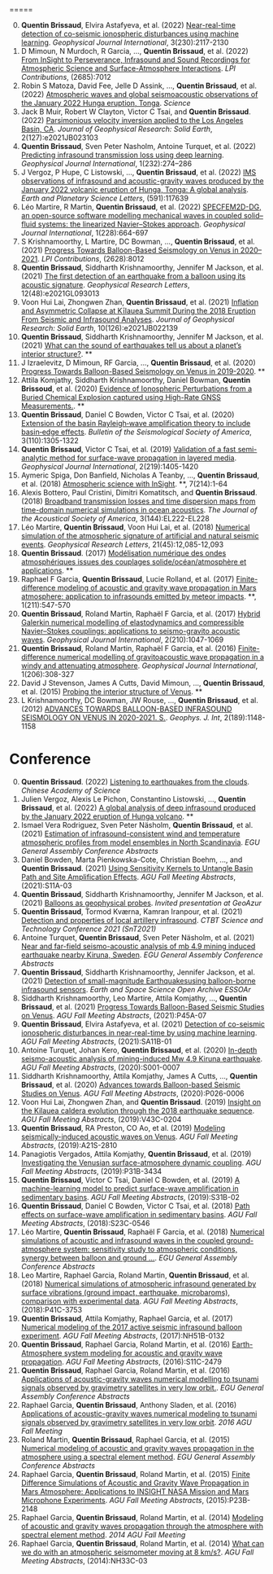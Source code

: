 =====

0. **Quentin Brissaud**, Elvira Astafyeva, et al. (2022) [Near-real-time detection of co-seismic ionospheric disturbances using machine learning](https://academic.oup.com/gji/article-abstract/230/3/2117/6576768). *Geophysical Journal International*, 3(230):2117-2130
1. D Mimoun, N Murdoch, R Garcia, ..., **Quentin Brissaud**, et al. (2022) [From InSight to Perseverance, Infrasound and Sound Recordings for Atmospheric Science and Surface-Atmosphere Interactions](https://ui.adsabs.harvard.edu/abs/2022LPICo2685.7012M/abstract). *LPI Contributions*, (2685):7012
2. Robin S Matoza, David Fee, Jelle D Assink, ..., **Quentin Brissaud**, et al. (2022) [Atmospheric waves and global seismoacoustic observations of the January 2022 Hunga eruption, Tonga](https://www.science.org/doi/abs/10.1126/science.abo7063). *Science*
3. Jack B Muir, Robert W Clayton, Victor C Tsai, and **Quentin Brissaud**. (2022) [Parsimonious velocity inversion applied to the Los Angeles Basin, CA](https://agupubs.onlinelibrary.wiley.com/doi/abs/10.1029/2021JB023103). *Journal of Geophysical Research: Solid Earth*, 2(127):e2021JB023103
4. **Quentin Brissaud**, Sven Peter Nasholm, Antoine Turquet, et al. (2022) [Predicting infrasound transmission loss using deep learning](https://doi.org/10.1093/gji/ggac307). *Geophysical Journal International*, 1(232):274–286
5. J Vergoz, P Hupe, C Listowski, ..., **Quentin Brissaud**, et al. (2022) [IMS observations of infrasound and acoustic-gravity waves produced by the January 2022 volcanic eruption of Hunga, Tonga: A global analysis](https://www.sciencedirect.com/science/article/pii/S0012821X22002758). *Earth and Planetary Science Letters*, (591):117639
6. Léo Martire, R Martin, **Quentin Brissaud**, et al. (2022) [SPECFEM2D-DG, an open-source software modelling mechanical waves in coupled solid–fluid systems: the linearized Navier–Stokes approach](https://academic.oup.com/gji/article-abstract/228/1/664/6342174). *Geophysical Journal International*, 1(228):664-697
7. S Krishnamoorthy, L Martire, DC Bowman, ..., **Quentin Brissaud**, et al. (2021) [Progress Towards Balloon-Based Seismology on Venus in 2020–2021](https://www.hou.usra.edu/meetings/vexag2021/eposter/8012.pdf). *LPI Contributions*, (2628):8012
8. **Quentin Brissaud**, Siddharth Krishnamoorthy, Jennifer M Jackson, et al. (2021) [The first detection of an earthquake from a balloon using its acoustic signature](https://agupubs.onlinelibrary.wiley.com/doi/abs/10.1029/2021GL093013). *Geophysical Research Letters*, 12(48):e2021GL093013
9. Voon Hui Lai, Zhongwen Zhan, **Quentin Brissaud**, et al. (2021) [Inflation and Asymmetric Collapse at Kīlauea Summit During the 2018 Eruption From Seismic and Infrasound Analyses](https://agupubs.onlinelibrary.wiley.com/doi/abs/10.1029/2021JB022139). *Journal of Geophysical Research: Solid Earth*, 10(126):e2021JB022139
10. **Quentin Brissaud**, Siddharth Krishnamoorthy, Jennifer M Jackson, et al. (2021) [What can the sound of earthquakes tell us about a planet’s interior structure?](https://authors.library.caltech.edu/112375/). **
11. J Izraelevitz, D Mimoun, RF Garcia, ..., **Quentin Brissaud**, et al. (2020) [Progress Towards Balloon-Based Seismology on Venus in 2019-2020](https://ntrs.nasa.gov/citations/20220001972). **
12. Attila Komjathy, Siddharth Krishnamoorthy, Daniel Bowman, **Quentin Brissoud**, et al. (2020) [Evidence of Ionospheric Perturbations from a Buried Chemical Explosion captured using High-Rate GNSS Measurements.](https://www.osti.gov/servlets/purl/1832630). **
13. **Quentin Brissaud**, Daniel C Bowden, Victor C Tsai, et al. (2020) [Extension of the basin Rayleigh‐wave amplification theory to include basin‐edge effects](https://pubs.geoscienceworld.org/ssa/bssa/article/583439/Extension-of-the-Basin-RayleighWave-Amplification). *Bulletin of the Seismological Society of America*, 3(110):1305-1322
14. **Quentin Brissaud**, Victor C Tsai, et al. (2019) [Validation of a fast semi-analytic method for surface-wave propagation in layered media](https://academic.oup.com/gji/article-abstract/219/2/1405/5561445). *Geophysical Journal International*, 2(219):1405-1420
15. Aymeric Spiga, Don Banfield, Nicholas A Teanby, ..., **Quentin Brissaud**, et al. (2018) [Atmospheric science with InSight](https://link.springer.com/article/10.1007/s11214-018-0543-0). **, 7(214):1-64
16. Alexis Bottero, Paul Cristini, Dimitri Komatitsch, and **Quentin Brissaud**. (2018) [Broadband transmission losses and time dispersion maps from time-domain numerical simulations in ocean acoustics](https://asa.scitation.org/doi/abs/10.1121/1.5055787). *The Journal of the Acoustical Society of America*, 3(144):EL222-EL228
17. Léo Martire, **Quentin Brissaud**, Voon Hui Lai, et al. (2018) [Numerical simulation of the atmospheric signature of artificial and natural seismic events](https://agupubs.onlinelibrary.wiley.com/doi/abs/10.1029/2018GL080485). *Geophysical Research Letters*, 21(45):12,085-12,093
18. **Quentin Brissaud**. (2017) [Modélisation numérique des ondes atmosphériques issues des couplages solide/océan/atmosphère et applications](https://www.theses.fr/2017ESAE0016). **
19. Raphael F Garcia, **Quentin Brissaud**, Lucie Rolland, et al. (2017) [Finite-difference modeling of acoustic and gravity wave propagation in Mars atmosphere: application to infrasounds emitted by meteor impacts](https://link.springer.com/article/10.1007/s11214-016-0324-6). **, 1(211):547-570
20. **Quentin Brissaud**, Roland Martin, Raphaël F Garcia, et al. (2017) [Hybrid Galerkin numerical modelling of elastodynamics and compressible Navier–Stokes couplings: applications to seismo-gravito acoustic waves](https://academic.oup.com/gji/article-abstract/210/2/1047/3798201). *Geophysical Journal International*, 2(210):1047-1069
21. **Quentin Brissaud**, Roland Martin, Raphaël F Garcia, et al. (2016) [Finite-difference numerical modelling of gravitoacoustic wave propagation in a windy and attenuating atmosphere](https://academic.oup.com/gji/article-abstract/206/1/308/2606497). *Geophysical Journal International*, 1(206):308-327
22. David J Stevenson, James A Cutts, David Mimoun, ..., **Quentin Brissaud**, et al. (2015) [Probing the interior structure of Venus](https://authors.library.caltech.edu/59019/). **
23. L Krishnamoorthy, DC Bowman, JW Rouse, ..., **Quentin Brissaud**, et al. (2012) [ADVANCES TOWARDS BALLOON-BASED INFRASOUND SEISMOLOGY ON VENUS IN 2020-2021. S.](https://www.hou.usra.edu/meetings/lpsc2022/pdf/2308.pdf). *Geophys. J. Int*, 2(189):1148-1158

Conference
=====

0. **Quentin Brissaud**. (2022) [Listening to earthquakes from the clouds](http://www.epp.ac.cn/activityView.asp?NewsId=857). *Chinese Academy of Science*
1. Julien Vergoz, Alexis Le Pichon, Constantino Listowski, ..., **Quentin Brissaud**, et al. (2022) [A global analysis of deep infrasound produced by the January 2022 eruption of Hunga volcano](https://meetingorganizer.copernicus.org/EGU22/EGU22-13598.html). **
2. Ismael Vera Rodriguez, Sven Peter Näsholm, **Quentin Brissaud**, et al. (2021) [Estimation of infrasound-consistent wind and temperature atmospheric profiles from model ensembles in North Scandinavia](https://ui.adsabs.harvard.edu/abs/2021EGUGA..23.1384R/abstract). *EGU General Assembly Conference Abstracts*
3. Daniel Bowden, Marta Pienkowska-Cote, Christian Boehm, ..., and **Quentin Brissaud**. (2021) [Using Sensitivity Kernels to Untangle Basin Path and Site Amplification Effects](https://ui.adsabs.harvard.edu/abs/2021AGUFM.S11A..03B/abstract). *AGU Fall Meeting Abstracts*, (2021):S11A-03
4. **Quentin Brissaud**, Siddharth Krishnamoorthy, Jennifer M Jackson, et al. (2021) [Balloons as geophysical probes](https://geoazur.oca.eu/fr/agenda-geoazur). *Invited presentation at GeoAzur*
5. **Quentin Brissaud**, Tormod Kværna, Kamran Iranpour, et al. (2021) [Detection and properties of local artillery infrasound](https://conferences.ctbto.org/event/7/book-of-abstracts.pdf). *CTBT Science and Technology Conference 2021 (SnT2021)*
6. Antoine Turquet, **Quentin Brissaud**, Sven Peter Näsholm, et al. (2021) [Near and far-field seismo-acoustic analysis of mb 4.9 mining induced earthquake nearby Kiruna, Sweden](https://ui.adsabs.harvard.edu/abs/2021EGUGA..23.8343T/abstract). *EGU General Assembly Conference Abstracts*
7. **Quentin Brissaud**, Siddharth Krishnamoorthy, Jennifer Jackson, et al. (2021) [Detection of small-magnitude Earthquakesusing balloon-borne infrasound sensors](https://search.proquest.com/openview/29dca140816441e75368bfb1a4038493/1?pq-origsite=gscholar&cbl=4882998). *Earth and Space Science Open Archive ESSOAr*
8. Siddharth Krishnamoorthy, Leo Martire, Attila Komjathy, ..., **Quentin Brissaud**, et al. (2021) [Progress Towards Balloon-Based Seismic Studies on Venus](https://ui.adsabs.harvard.edu/abs/2021AGUFM.P45A..07K/abstract). *AGU Fall Meeting Abstracts*, (2021):P45A-07
9. **Quentin Brissaud**, Elvira Astafyeva, et al. (2021) [Detection of co-seismic ionospheric disturbances in near-real-time by using machine learning](https://ui.adsabs.harvard.edu/abs/2021AGUFMSA11B..01B/abstract). *AGU Fall Meeting Abstracts*, (2021):SA11B-01
10. Antoine Turquet, Johan Kero, **Quentin Brissaud**, et al. (2020) [In-depth seismo-acoustic analysis of mining-induced Mw 4.9 Kiruna earthquake](https://ui.adsabs.harvard.edu/abs/2020AGUFMS001.0007T/abstract). *AGU Fall Meeting Abstracts*, (2020):S001-0007
11. Siddharth Krishnamoorthy, Attila Komjathy, James A Cutts, ..., **Quentin Brissaud**, et al. (2020) [Advances towards Balloon-based Seismic Studies on Venus](https://ui.adsabs.harvard.edu/abs/2020AGUFMP026.0006K/abstract). *AGU Fall Meeting Abstracts*, (2020):P026-0006
12. Voon Hui Lai, Zhongwen Zhan, and **Quentin Brissaud**. (2019) [Insight on the Kilauea caldera evolution through the 2018 earthquake sequence](https://ui.adsabs.harvard.edu/abs/2019AGUFM.V43C0204L/abstract). *AGU Fall Meeting Abstracts*, (2019):V43C-0204
13. **Quentin Brissaud**, RA Preston, CO Ao, et al. (2019) [Modeling seismically-induced acoustic waves on Venus](https://ui.adsabs.harvard.edu/abs/2019AGUFM.A21S2810B/abstract). *AGU Fall Meeting Abstracts*, (2019):A21S-2810
14. Panagiotis Vergados, Attila Komjathy, **Quentin Brissaud**, et al. (2019) [Investigating the Venusian surface-atmosphere dynamic coupling](https://ui.adsabs.harvard.edu/abs/2019AGUFM.P31B3434V/abstract). *AGU Fall Meeting Abstracts*, (2019):P31B-3434
15. **Quentin Brissaud**, Victor C Tsai, Daniel C Bowden, et al. (2019) [A machine-learning model to predict surface-wave amplification in sedimentary basins](https://ui.adsabs.harvard.edu/abs/2019AGUFM.S31B..02B/abstract). *AGU Fall Meeting Abstracts*, (2019):S31B-02
16. **Quentin Brissaud**, Daniel C Bowden, Victor C Tsai, et al. (2018) [Path effects on surface-wave amplification in sedimentary basins](https://ui.adsabs.harvard.edu/abs/2018AGUFM.S23C0546B/abstract). *AGU Fall Meeting Abstracts*, (2018):S23C-0546
17. Léo Martire, **Quentin Brissaud**, Raphaël F Garcia, et al. (2018) [Numerical simulations of acoustic and infrasound waves in the coupled ground-atmosphere system: sensitivity study to atmospheric conditions, synergy between balloon and ground …](https://ui.adsabs.harvard.edu/abs/2018EGUGA..20.3254M/abstract). *EGU General Assembly Conference Abstracts*
18. Leo Martire, Raphael Garcia, Roland Martin, **Quentin Brissaud**, et al. (2018) [Numerical simulations of atmospheric infrasound generated by surface vibrations (ground impact, earthquake, microbaroms), comparison with experimental data](https://ui.adsabs.harvard.edu/abs/2018AGUFM.P41C3753M/abstract). *AGU Fall Meeting Abstracts*, (2018):P41C-3753
19. **Quentin Brissaud**, Attila Komjathy, Raphael Garcia, et al. (2017) [Numerical modeling of the 2017 active seismic infrasound balloon experiment](https://ui.adsabs.harvard.edu/abs/2017AGUFMNH51B0132B/abstract). *AGU Fall Meeting Abstracts*, (2017):NH51B-0132
20. **Quentin Brissaud**, Raphael Garcia, Roland Martin, et al. (2016) [Earth-Atmosphere system modeling for acoustic and gravity wave propagation](https://ui.adsabs.harvard.edu/abs/2016AGUFM.S11C2479B/abstract). *AGU Fall Meeting Abstracts*, (2016):S11C-2479
21. **Quentin Brissaud**, Raphael Garcia, Roland Martin, et al. (2016) [Applications of acoustic-gravity waves numerical modelling to tsunami signals observed by gravimetry satellites in very low orbit.](https://ui.adsabs.harvard.edu/abs/2016EGUGA..1812556B/abstract). *EGU General Assembly Conference Abstracts*
22. Raphael Garcia, **Quentin Brissaud**, Anthony Sladen, et al. (2016) [Applications of acoustic-gravity waves numerical modeling to tsunami signals observed by gravimetry satellites in very low orbit](https://scholar.google.com/scholar?cluster=15100297460877626084&hl=en&oi=scholarr). *2016 AGU Fall Meeting*
23. Roland Martin, **Quentin Brissaud**, Raphael Garcia, et al. (2015) [Numerical modeling of acoustic and gravity waves propagation in the atmosphere using a spectral element method](https://ui.adsabs.harvard.edu/abs/2015EGUGA..17.6147M/abstract). *EGU General Assembly Conference Abstracts*
24. Raphael Garcia, **Quentin Brissaud**, Roland Martin, et al. (2015) [Finite Difference Simulations of Acoustic and Gravity Wave Propagation in Mars Atmosphere: Applications to INSIGHT NASA Mission and Mars Microphone Experiments](https://ui.adsabs.harvard.edu/abs/2015AGUFM.P23B2148G/abstract). *AGU Fall Meeting Abstracts*, (2015):P23B-2148
25. Raphael Garcia, **Quentin Brissaud**, Roland Martin, et al. (2014) [Modeling of acoustic and gravity waves propagation through the atmosphere with spectral element method](https://scholar.google.com/scholar?cluster=7795168401919221029&hl=en&oi=scholarr). *2014 AGU Fall Meeting*
26. Raphael Garcia, **Quentin Brissaud**, Roland Martin, et al. (2014) [What can we do with an atmospheric seismometer moving at 8 km/s?](https://ui.adsabs.harvard.edu/abs/2014AGUFMNH33C..03G/abstract). *AGU Fall Meeting Abstracts*, (2014):NH33C-03

